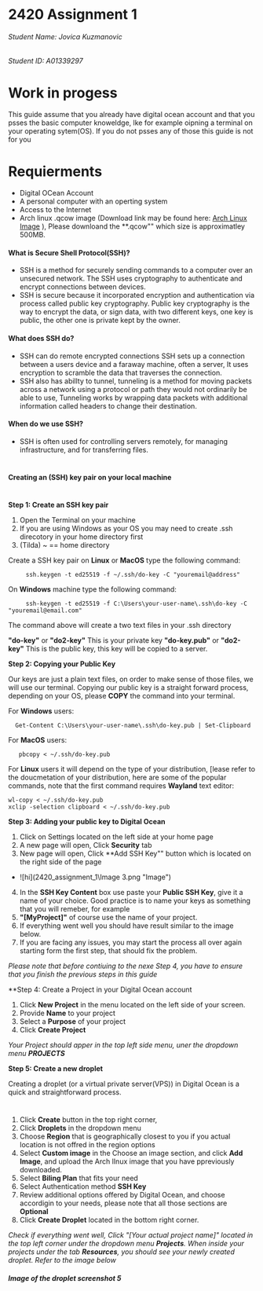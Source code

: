 # 2420 Assignment 1
###### Student Name: Jovica Kuzmanovic
###### Student ID: A01339297
#
#
#
# Work in progess 

This guide assume that you already have digital ocean account and that you psses the basic computer knoweldge, lke for example oipning a terminal on your operating sytem(OS). If you do not psses any of those this guide is not for you
# Requierments
- Digital OCean Account
- A personal computer with an operting system
- Access to the Internet
- Arch linux .qcow image (Download link may be found here: [Arch Linux Image](https://gitlab.archlinux.org/archlinux/arch-boxes/-/packages/1545) ), Please downloand the **.qcow"" which size is approximatley 500MB.


                          

#### What is Secure Shell Protocol(SSH)?
- SSH is a method for securely sending commands to a computer over an unsecured network. The SSH uses cryptography to authenticate and encrypt connections between devices.
- SSH is secure because it incorporated encryption and authentication via process called public key cryptography. Public key cryptography is the way to encrypt the data, or sign data, with two different keys, one key is public, the other one is private kept by the owner.

#### What does SSH do? 
- SSH can do remote encrypted connections  SSH sets up a connection between a users device and a faraway machine, often a server, It uses encryption to scramble the data that traverses the connection.
- SSH also has abillty to tunnel, tunneling is a method for moving packets across a network using a protocol or path they would not ordinarily be able to use, Tunneling works by wrapping data packets with additional information called headers to change their destination.

#### When do we use SSH?
- SSH is often used for controlling servers remotely, for managing infrastructure, and for transferring files.
#
#### Creating an (SSH) key pair on your local machine
#
**Step 1: Create an SSH key pair**
1. Open the Terminal on your machine
2. If you are using Windows as your OS you may need to create .ssh direcotory in your home directory first
3. (Tilda) ~ == home directory
    
Create a SSH key pair on **Linux** or **MacOS** type the following command:
        
         ssh.keygen -t ed25519 -f ~/.ssh/do-key -C "youremail@address"
         
On **Windows** machine type the following command:
    
         ssh-keygen -t ed25519 -f C:\Users\your-user-name\.ssh\do-key -C "youremail@email.com"

         
The command above will create a two text files in your .ssh directory

**"do-key"** or **"do2-key"**    This is your private key
**"do-key.pub"** or **"do2-key"**  This is the public key, this key will be copied to a server.
      
**Step 2: Copying your Public Key**

Our keys are just a plain text files, on order to make sense of those files, we will use our terminal.
Copying our public key is a straight forward process,  depending on your OS, please **COPY** the command into your terminal.

For **Windows** users:


      Get-Content C:\Users\your-user-name\.ssh\do-key.pub | Set-Clipboard

      
For **MacOS** users:

    
       pbcopy < ~/.ssh/do-key.pub
 
For **Linux**  users it will depend on the type of your distribution, [lease refer to the doucmetation of your distribution, here are some of the popular commands, note that the first command requires **Wayland** text editor:
    
    wl-copy < ~/.ssh/do-key.pub
    xclip -selection clipboard < ~/.ssh/do-key.pub
    
**Step 3: Adding your public key to Digital Ocean**
1. Click on Settings located on the left side at your home page 
2. A new page will open, Click **Security** tab
3. New page will open, Click **Add SSH Key"" button which is located on the right side of the page 
 
- ![hi](2420_assignment_1\Image 3.png "Image")
4. In the **SSH Key Content** box use paste your **Public SSH Key**, give it a name of your choice. Good practice is to name your keys as something that you will remeber, for example
5. **"[MyProject]"** of course use the name of your project.
6. If everything went well you should have result similar to the image below.
7. If you are facing any issues, you may start the process all over again starting form the first step, that should fix the problem.

*Please note that before contiuing to the nexe Step 4, you have to ensure that you finish the previous steps in this guide*

**Step 4: Create a Project in your Digital Ocean account
1. Click **New Project** in the menu located on the left side of your screen.
2. Provide **Name** to your project
3. Select a **Purpose** of your project
4. Click **Create Project**

*Your Project should apper in the top left side menu, uner the dropdown menu __PROJECTS__* 

**Step 5: Create a new droplet**

Creating a droplet (or a virtual private server(VPS)) in Digital Ocean is a quick and straightforward process.
#
1. Click **Create** button in the top right corner,
2. Click **Droplets** in the dropdown menu
3. Choose  **Region**  that is geographically closest to you if you actual location is not offred in the region options
4. Select **Custom image** in the Choose an image section, and click **Add Image**, and upload the Arch lInux image that you have ppreviously downloaded.
5. Select **Biling Plan** that fits your need
6. Select Authentication method **SSH Key**
7. Review additional options offered by Digital Ocean, and choose accordigin to your needs, please note that all those sections are **Optional**
8. Click **Create Droplet** located in the bottom right corner.

*Check if everything went well, Click "[Your actual project name]" located in the top left corner under the dropdown menu __Projects__. When inside your projects under the tab __Resources__, you should see your newly created droplet. Refer to the image below*
##### Image of the droplet screenshot 5




## 